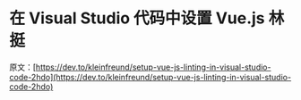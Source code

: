 # 在 Visual Studio 代码中设置 Vue.js 林挺

原文：[https://dev.to/kleinfreund/setup-vue-js-linting-in-visual-studio-code-2hdo](https://dev.to/kleinfreund/setup-vue-js-linting-in-visual-studio-code-2hdo)